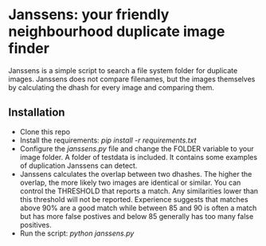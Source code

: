 # Janssens: your friendly neighbourhood duplicate image finder

Janssens is a simple script to search a file system folder for duplicate images. Janssens does not compare filenames, but the images themselves by calculating the dhash for every image and comparing them.

## Installation

- Clone this repo
- Install the requirements: *pip install -r requirements.txt*
- Configure the *janssens.py* file and change the FOLDER variable to your image folder. A folder of testdata is included. It contains some examples of duplication Janssens can detect.
- Janssens calculates the overlap between two dhashes. The higher the overlap, the more likely two images are identical or similar. You can control the THRESHOLD that reports a match. Any similarities lower than this threshold will not be reported. Experience suggests that matches above 90% are a good match while between 85 and 90 is often a match but has more false postives and below 85 generally has too many false positives.
- Run the script: *python janssens.py*

